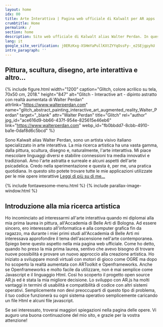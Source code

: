 ```yaml
---
layout: home
idx: 00
title: Arte Interattiva | Pagina web ufficiale di Kalwalt per AR apps
crumbtitle: Home
permalink: /
section: home
description: Sito web ufficiale di Kalwalt alias Walter Perdan. In questo sito si trovano tutte le mie applicazioni web per l'arte interattiva.
lang: it
google_site_verification: j0ERzKxg-XSHmYaPullKXtZYYqOssFy-_e2SEjgpyhU
intro_paragraph: ''
---
```


## Pittura, scultura, disegno, arte interattiva e altro...

{% include figure.html width="1200" caption="Glitch, colore acrilico su tela, 70x50 cm, 2018." height="847" alt="Glitch - Interactive art - dipinto astratto con realtà aumentata di Walter Perdan" attrlink="https://www.walterperdan.com" name="glitch_abstract_painting_interactive_art_augmented_reality_Walter_Perdan" target="_blank" attr="Walter Perdan" title="Glitch" rel="author" jpg_id="ace616d9-bb66-437f-954e-825615e46eb6" link="https://www.walterperdan.com" webp_id="fb0bbdd7-8cbb-4910-ba1e-0daf8d6c5bcd" %}

Sono Kalwalt alias Walter Perdan, sono un artista visivo italiano specializzato in arte interattiva. La mia ricerca artistica ha una vasta gamma, dalla pittura, scultura, disegno e, naturalmente, l'arte interattiva.
Mi piace mescolare linguaggi diversi e stabilire connessioni tra media innovativi e tradizionali. Amo l'arte astratta e surreale e alcuni aspetti dell'arte psicadelica. Credo nella sperimentazione e questa è, per me, una pratica quotidiana.
In questo sito potete trovare tutte le mie applicazioni utilizzate per le mie opere interattive [Leggi di più su di me...](/about)

{% include fontawesome-menu.html %}
{% include parallax-image-window.html %}

## Introduzione alla mia ricerca artistica

<amp-youtube data-videoid="moG_76T_Jv0" layout="responsive" width="480" height="270"></amp-youtube>

Ho incominciato ad interessarmi all'arte interattiva quando mi diplomai alla mia prima laurea in pittura, all'Accademia di Belle Arti di Bologna.
Ad essere sincero, ero interessato all'informatica e alla computer grafica fin da ragazzo, ma durante i miei primi studi all'Accademia di Belle Arti mi interessava approfondire il tema dell'ascensione nell'arte contemporanea. Spiego bene questo aspetto nella mia pagina web ufficiale.
Come ho detto, quando ho preso la mia prima laurea, sentivo che avevo bisogno di trovare nuove possibilità e provare un nuovo approccio alla creazione artistica. Ho iniziato a sviluppare mondi virtuali con motori di gioco come OGRE ma dopo ho scoperto la realtà aumentata con ARToolkit e Openframeworks.
Anche se Openframeworks e molto facile da utilizzare, non è mai semplice come Javascript e il linguaggio Html. Così ho scoperto il progetto open source AR.js ed è stata la mia migliore decisione. Lo sviluppo con AR.js ha molti vantaggi in termini di usabilità e compatibilità di codice con altri sistemi operativi. Semplicemente non devi preoccuparti di questo tipo di problema, il tuo codice funzionerà su ogni sistema operativo semplicemente caricando un file Html e alcuni file javascript.

Se sei interessato, troverai maggiori spiegazioni nella pagina delle opere. Vi auguro una buona continuazione del mio sito, e grazie per la vostra attenzione!
